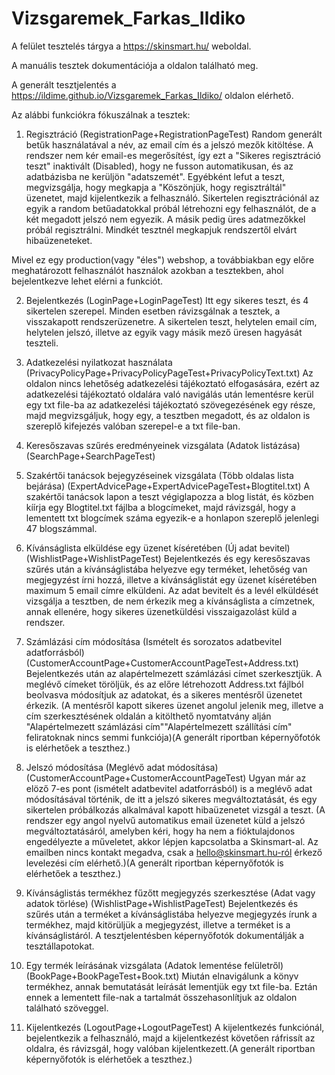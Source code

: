 # Vizsgaremek_Farkas_Ildiko

A felület tesztelés tárgya a   https://skinsmart.hu/   weboldal.

A manuális tesztek dokumentációja a         oldalon található meg.

A generált tesztjelentés a   https://ildime.github.io/Vizsgaremek_Farkas_Ildiko/   oldalon elérhető.


Az alábbi funkciókra fókuszálnak a tesztek:
1. Regisztráció (RegistrationPage+RegistrationPageTest)
Random generált betűk használatával a név, az email cím és a jelszó mezők kitöltése. A rendszer nem kér email-es megerősítést, így ezt a "Sikeres regisztráció teszt" inaktivált (Disabled), hogy ne fusson automatikusan, és az adatbázisba ne kerüljön "adatszemét". Egyébként lefut a teszt, megvizsgálja, hogy megkapja a "Köszönjük, hogy regisztráltál" üzenetet, majd kijelentkezik a felhasználó. Sikertelen regisztrációnál az egyik a random betűadatokkal próbál létrehozni egy felhasználót, de a két megadott jelszó nem egyezik. A másik pedig üres adatmezőkkel próbál regisztrálni. Mindkét tesztnél megkapjuk rendszertől elvárt hibaüzeneteket. 

Mivel ez egy production(vagy "éles") webshop, a továbbiakban egy előre meghatározott felhasználót használok azokban a tesztekben, ahol bejelentkezve lehet elérni a funkciót.

2. Bejelentkezés (LoginPage+LoginPageTest)
Itt egy sikeres teszt, és 4 sikertelen szerepel. Minden esetben rávizsgálnak a tesztek, a visszakapott rendszerüzenetre. A sikertelen teszt, helytelen email cím, helytelen jelszó, illetve az egyik vagy másik mező üresen hagyását teszteli.

3. Adatkezelési nyilatkozat használata (PrivacyPolicyPage+PrivacyPolicyPageTest+PrivacyPolicyText.txt)
Az oldalon nincs lehetőség adatkezelési tájékoztató elfogasására, ezért az adatkezelési tájékoztató oldalára való navigálás után lementésre kerül egy txt file-ba az adatkezelési tájékoztató szövegezésének egy része, majd megvizsgáljuk, hogy egy, a tesztben megadott, és az oldalon is szereplő kifejezés valóban szerepel-e a txt file-ban.

4. Keresőszavas szűrés eredményeinek vizsgálata (Adatok listázása) (SearchPage+SearchPageTest)



5. Szakértői tanácsok bejegyzéseinek vizsgálata (Több oldalas lista bejárása) (ExpertAdvicePage+ExpertAdvicePageTest+Blogtitel.txt)
A szakértői tanácsok lapon a teszt végiglapozza a blog listát, és közben kíírja egy Blogtitel.txt fájlba a blogcímeket, majd rávizsgál, hogy a lementett txt blogcímek száma egyezik-e a honlapon szereplő jelenlegi 47 blogszámmal.

6. Kívánságlista elküldése egy üzenet kíséretében (Új adat bevitel) (WishlistPage+WishlistPageTest)
Bejelentkezés és egy keresőszavas szűrés után a kívánságlistába helyezve egy terméket, lehetőség van megjegyzést írni hozzá, illetve a kívánságlistát egy üzenet kíséretében maximum 5 email címre elküldeni. Az adat bevitelt és a levél elküldését vizsgálja a tesztben, de nem érkezik meg a kívánságlista a címzetnek, annak ellenére, hogy sikeres üzenetküldési visszaigazolást küld a rendszer.

7. Számlázási cím módosítása (Ismételt és sorozatos adatbevitel adatforrásból)(CustomerAccountPage+CustomerAccountPageTest+Address.txt)
Bejelentkezés után az alapértelmezett számlázási címet szerkesztjük. A meglévő címeket töröljük, és az előre létrehozott Address.txt fájlból beolvasva módosítjuk az adatokat, és a sikeres mentésről üzenetet érkezik. (A mentésről kapott sikeres üzenet angolul jelenik meg, illetve a cím szerkesztésének oldalán a kitölthető nyomtatvány alján "Alapértelmezett számlázási cím""Alapértelmezett szállítási cím" feliratoknak nincs semmi funkciója)(A generált riportban képernyőfotók is elérhetőek a teszthez.)

8. Jelszó módosítása (Meglévő adat módosítása) (CustomerAccountPage+CustomerAccountPageTest)
Ugyan már az elöző 7-es pont (ismételt adatbevitel adatforrásból) is a meglévő adat módosításával történik, de itt a jelszó sikeres megváltoztatását, és egy sikertelen próbálkozás alkalmával kapott hibaüzenetet vizsgál a teszt. (A rendszer egy angol nyelvű automatikus email üzenetet küld a jelszó megváltoztatásáról, amelyben kéri, hogy ha nem a fióktulajdonos engedélyezte a műveletet, akkor lépjen kapcsolatba a Skinsmart-al. Az emailben nincs kontakt megadva, csak a hello@skinsmart.hu-ról érkező levelezési cím elérhető.)(A generált riportban képernyőfotók is elérhetőek a teszthez.)

9. Kívánságlistás termékhez fűzőtt megjegyzés szerkesztése (Adat vagy adatok törlése) (WishlistPage+WishlistPageTest)
Bejelentkezés és szűrés után a terméket a kívánságlistába helyezve megjegyzés írunk a termékhez, majd kitörüljük a megjegyzést, illetve a terméket is a kívánságlistáról. A tesztjelentésben képernyőfotók dokumentálják a tesztállapotokat.

10. Egy termék leírásának vizsgálata (Adatok lementése felületről) (BookPage+BookPageTest+Book.txt)
Miután elnavigálunk a könyv termékhez, annak bemutatását leírását lementjük egy txt file-ba. Eztán ennek a lementett file-nak a tartalmát összehasonlítjuk az oldalon található szöveggel.

11. Kijelentkezés (LogoutPage+LogoutPageTest)
A kijelentkezés funkciónál, bejelentkezik a felhasználó, majd a kijelentkezést követően ráfrissít az oldalra, és rávizsgál, hogy valóban kijelentkezett.(A generált riportban képernyőfotók is elérhetőek a teszthez.)
